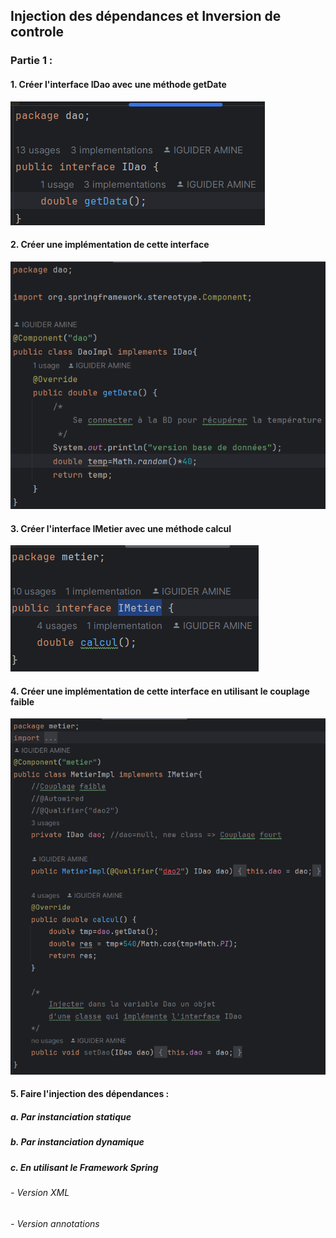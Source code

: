 <h2>Injection des dépendances et Inversion de controle</h2>

<h3>Partie 1 : </h3>
<h4>1. Créer l'interface IDao avec une méthode getDate</h4>
<img src="captures/IDao.png">
<h4>2. Créer une implémentation de cette interface</h4>
<img src="captures/DaoImpl.png">
<h4>3. Créer l'interface IMetier avec une méthode calcul</h4>
<img src="captures/IMetier.png">
<h4>4. Créer une implémentation de cette interface en utilisant le couplage faible</h4>
<img src="captures/MetierImpl.png">
<h4>5. Faire l'injection des dépendances :</h4>
    <h5>a. Par instanciation statique</h5>
    <h5>b. Par instanciation dynamique</h5>
    <h5>c. En utilisant le Framework Spring</h5>
    <h6>- Version XML</h6>
    <h6>- Version annotations</h6>